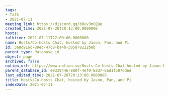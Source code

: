 ```yaml
---
tags:
- Talk
- 2021-07-11
meeting_link: https://discord.gg/bBuv3mCQQe
created_time: 2021-07-20T20:13:00.0000000
hosts: 
talktime: 2021-07-11T22:00:00.0000000
name: Hosts/Co-hosts Chat, hosted by Jason, Pan, and Pi
id: 3a8d916c-89ec-47c8-ba4b-305878222beb
parent_type: database_id
object: page
archived: false
notion_url: https://www.notion.so/Hosts-Co-hosts-Chat-hosted-by-Jason-Pan-and-Pi-3a8d916c89ec47c8ba4b305878222beb
parent_database_id: e9339446-880f-4ef0-8ad7-8ad1f507dded
last_edited_time: 2021-07-20T20:13:00.0000000
title: Hosts/Co-hosts Chat, hosted by Jason, Pan, and Pi
indexDate: 2021-07-11
---
```





